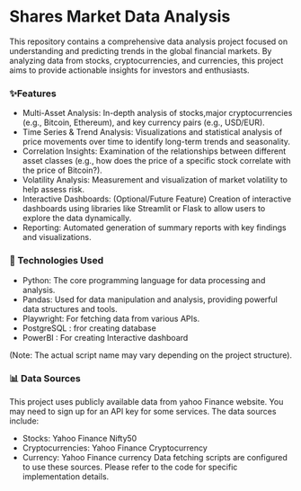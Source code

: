 # Shares Market Data Analysis
This repository contains a comprehensive data analysis project focused on understanding and predicting trends in the global financial markets. By analyzing data from stocks, cryptocurrencies, and currencies, this project aims to provide actionable insights for investors and enthusiasts.

### ✨Features
* Multi-Asset Analysis: In-depth analysis of stocks,major cryptocurrencies (e.g., Bitcoin, Ethereum), and key currency pairs (e.g., USD/EUR).
* Time Series & Trend Analysis: Visualizations and statistical analysis of price movements over time to identify long-term trends and seasonality.
* Correlation Insights: Examination of the relationships between different asset classes (e.g., how does the price of a specific stock correlate with the price of Bitcoin?).
* Volatility Analysis: Measurement and visualization of market volatility to help assess risk.
* Interactive Dashboards: (Optional/Future Feature) Creation of interactive dashboards using libraries like Streamlit or Flask to allow users to explore the data dynamically.
* Reporting: Automated generation of summary reports with key findings and visualizations.
  
### 🚀 Technologies Used
  * Python: The core programming language for data processing and analysis.
  * Pandas: Used for data manipulation and analysis, providing powerful data structures and tools.
  * Playwright: For fetching data from various APIs.
  * PostgreSQL : fror creating database
  * PowerBI : For creating Interactive dashboard
  
(Note: The actual script name may vary depending on the project structure).
### 📊 Data Sources
This project uses publicly available data from yahoo Finance website. You may need to sign up for an API key for some services.
The data sources include:
  * Stocks: Yahoo Finance Nifty50
  * Cryptocurrencies: Yahoo Finance Cryptocurrency
  * Currency: Yahoo Finance currency
Data fetching scripts are configured to use these sources. Please refer to the code for specific implementation details.
